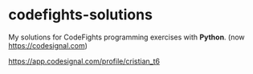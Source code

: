 # codefights-solutions
My solutions for CodeFights programming exercises with **Python**.
(now https://codesignal.com)

https://app.codesignal.com/profile/cristian_t6
